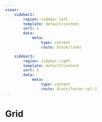 ```yaml
---
views:
    sidebar2:
        region: sidebar-left
        template: default/content
        sort: 1
        data:
            meta:
                type: content
                route: block/links

    sidebar3:
        region: sidebar-right
        template: default/content
        sort: 1
        data:
            meta:
                type: content
                route: block/footer-col-1
...
```




Grid
=================
